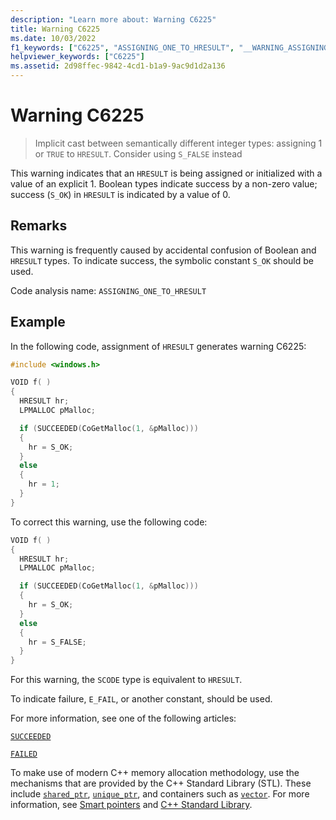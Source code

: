 ```yaml
---
description: "Learn more about: Warning C6225"
title: Warning C6225
ms.date: 10/03/2022
f1_keywords: ["C6225", "ASSIGNING_ONE_TO_HRESULT", "__WARNING_ASSIGNING_ONE_TO_HRESULT"]
helpviewer_keywords: ["C6225"]
ms.assetid: 2d98ffec-9842-4cd1-b1a9-9ac9d1d2a136
---
```

# Warning C6225

> Implicit cast between semantically different integer types: assigning 1 or `TRUE` to `HRESULT`. Consider using `S_FALSE` instead

This warning indicates that an `HRESULT` is being assigned or initialized with a value of an explicit 1. Boolean types indicate success by a non-zero value; success (`S_OK`) in `HRESULT` is indicated by a value of 0.

## Remarks

This warning is frequently caused by accidental confusion of Boolean and `HRESULT` types. To indicate success, the symbolic constant `S_OK` should be used.

Code analysis name: `ASSIGNING_ONE_TO_HRESULT`

## Example

In the following code, assignment of `HRESULT` generates warning C6225:

```cpp
#include <windows.h>

VOID f( )
{
  HRESULT hr;
  LPMALLOC pMalloc;

  if (SUCCEEDED(CoGetMalloc(1, &pMalloc)))
  {
    hr = S_OK;
  }
  else
  {
    hr = 1;
  }
}
```

To correct this warning, use the following code:

```cpp
VOID f( )
{
  HRESULT hr;
  LPMALLOC pMalloc;

  if (SUCCEEDED(CoGetMalloc(1, &pMalloc)))
  {
    hr = S_OK;
  }
  else
  {
    hr = S_FALSE;
  }
}
```

For this warning, the `SCODE` type is equivalent to `HRESULT`.

To indicate failure, `E_FAIL`, or another constant, should be used.

For more information, see one of the following articles:

[`SUCCEEDED`](/windows/desktop/api/winerror/nf-winerror-succeeded)

[`FAILED`](/windows/desktop/api/winerror/nf-winerror-failed)

To make use of modern C++ memory allocation methodology, use the mechanisms that are provided by the C++ Standard Library (STL). These include [`shared_ptr`](../standard-library/shared-ptr-class.md), [`unique_ptr`](../standard-library/unique-ptr-class.md), and containers such as [`vector`](../standard-library/vector.md). For more information, see [Smart pointers](../cpp/smart-pointers-modern-cpp.md) and [C++ Standard Library](../standard-library/cpp-standard-library-reference.md).
